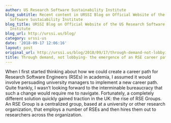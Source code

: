 ```yaml
---
author: US Research Software Sustainability Institute
blog_subtitle: Recent content in URSSI Blog on Official Website of the US Research
  Software Sustaiability Institute
blog_title: URSSI Blog on Official Website of the US Research Software Sustaiability
  Institute
blog_url: http://urssi.us/blog/
category: urssi-us
date: '2018-09-17 12:06:16'
layout: post
original_url: http://urssi.us/blog/2018/09/17/through-demand-not-lobbying-the-emergence-of-an-rse-career-path/
title: Through demand, not lobbying- the emergence of an RSE career path
---
```


When I first started thinking about how we could create a career path for Research Software Engineers (RSEs) in academia, I assumed it would involve persuading university managers to implement a new career path. Quite frankly, I wasn&rsquo;t looking forward to the interminable bureaucracy that such a change would require me to navigate. Fortunately, a completely different solution quickly gained traction in the UK: the rise of RSE Groups.
An RSE Group is a centralized group, based at a university or other research organization, that employs a number of RSEs and then hires them out to researchers across the organization.